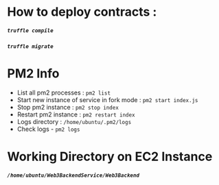 # How to deploy contracts : 
##### ```truffle compile```
##### ```truffle migrate```

# PM2 Info
- List all pm2 processes : ```pm2 list```
- Start new instance of service in fork mode : ```pm2 start index.js```
- Stop pm2 instance : ```pm2 stop index```
- Restart pm2 instance : ```pm2 restart index```
- Logs directory : ```/home/ubuntu/.pm2/logs```
- Check logs - ```pm2 logs```

# Working Directory on EC2 Instance
##### ```/home/ubuntu/Web3BackendService/Web3Backend```